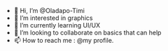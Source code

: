 - 👋 Hi, I’m @Oladapo-Timi
- 👀 I’m interested in graphics
- 🌱 I’m currently learning UI/UX
- 💞️ I’m looking to collaborate on basics that can help
- 📫 How to reach me : @my profile.

<!---
Oladapo-Timi/Oladapo-Timi is a ✨ special ✨ repository because its `README.md` (this file) appears on your GitHub profile.
You can click the Preview link to take a look at your changes.
--->
